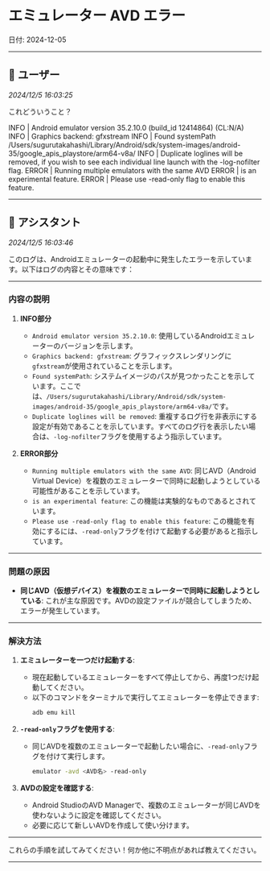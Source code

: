 # エミュレーター AVD エラー

日付: 2024-12-05

---

## 👤 ユーザー
*2024/12/5 16:03:25*

これどういうこと？

INFO | Android emulator version 35.2.10.0 (build\_id 12414864) (CL:N/A) INFO | Graphics backend: gfxstream INFO | Found systemPath /Users/sugurutakahashi/Library/Android/sdk/system-images/android-35/google\_apis\_playstore/arm64-v8a/ INFO | Duplicate loglines will be removed, if you wish to see each individual line launch with the -log-nofilter flag. ERROR | Running multiple emulators with the same AVD ERROR | is an experimental feature. ERROR | Please use -read-only flag to enable this feature.

---

## 🤖 アシスタント
*2024/12/5 16:03:46*

このログは、Androidエミュレーターの起動中に発生したエラーを示しています。以下はログの内容とその意味です：

---

### **内容の説明**
1. **INFO部分**
   - `Android emulator version 35.2.10.0`:
     使用しているAndroidエミュレーターのバージョンを示します。
   - `Graphics backend: gfxstream`:
     グラフィックスレンダリングに`gfxstream`が使用されていることを示します。
   - `Found systemPath`:
     システムイメージのパスが見つかったことを示しています。ここでは、`/Users/sugurutakahashi/Library/Android/sdk/system-images/android-35/google_apis_playstore/arm64-v8a/`です。
   - `Duplicate loglines will be removed`:
     重複するログ行を非表示にする設定が有効であることを示しています。すべてのログ行を表示したい場合は、`-log-nofilter`フラグを使用するよう指示しています。

2. **ERROR部分**
   - `Running multiple emulators with the same AVD`:
     同じAVD（Android Virtual Device）を複数のエミュレーターで同時に起動しようとしている可能性があることを示しています。
   - `is an experimental feature`:
     この機能は実験的なものであるとされています。
   - `Please use -read-only flag to enable this feature`:
     この機能を有効にするには、`-read-only`フラグを付けて起動する必要があると指示しています。

---

### **問題の原因**
- **同じAVD（仮想デバイス）を複数のエミュレーターで同時に起動しようとしている**:
  これが主な原因です。AVDの設定ファイルが競合してしまうため、エラーが発生しています。

---

### **解決方法**
1. **エミュレーターを一つだけ起動する**:
   - 現在起動しているエミュレーターをすべて停止してから、再度1つだけ起動してください。
   - 以下のコマンドをターミナルで実行してエミュレーターを停止できます:
     ```bash
     adb emu kill
     ```

2. **`-read-only`フラグを使用する**:
   - 同じAVDを複数のエミュレーターで起動したい場合に、`-read-only`フラグを付けて実行します。
     ```bash
     emulator -avd <AVD名> -read-only
     ```

3. **AVDの設定を確認する**:
   - Android StudioのAVD Managerで、複数のエミュレーターが同じAVDを使わないように設定を確認してください。
   - 必要に応じて新しいAVDを作成して使い分けます。

---

これらの手順を試してみてください！何か他に不明点があれば教えてください。

---
